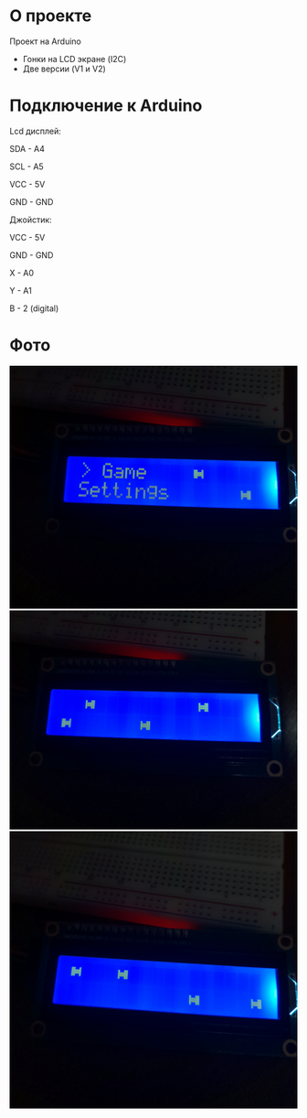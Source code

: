 # О проекте
Проект на Arduino 
- Гонки на LCD экране (I2C)
- Две версии (V1 и V2)

# Подключение к Arduino

Lcd дисплей:

SDA - A4

SCL - A5

VCC - 5V

GND - GND

Джойстик:

VCC - 5V
 
GND - GND
 
X - A0
 
Y - A1
 
B - 2 (digital)
# Фото

![alt text](https://github.com/MoonNiRy/LcdGame/blob/main/Images/20240921_194758.jpg?raw=true)
![alt text](https://github.com/MoonNiRy/LcdGame/blob/main/Images/20240921_194823.jpg?raw=true)
![alt text](https://github.com/MoonNiRy/LcdGame/blob/main/Images/20240921_194831.jpg?raw=true)

